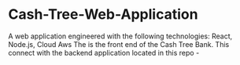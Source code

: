 # Cash-Tree-Web-Application
A web application engineered with the following technologies: React, Node.js, Cloud Aws
The is the front end of the Cash Tree Bank. This connect with the backend application located in 
this repo -
